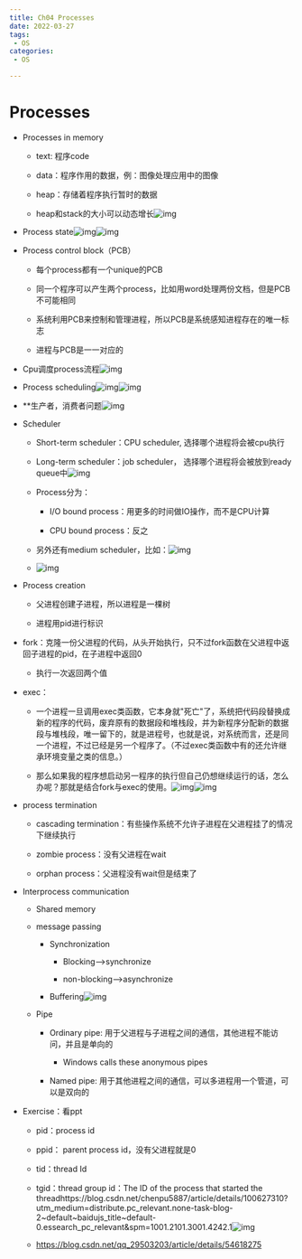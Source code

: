 ```yaml
---
title: Ch04 Processes
date: 2022-03-27
tags:
 - OS
categories:
 - OS

---
```


# Processes

- Processes in memory

  - text: 程序code

  - data：程序作用的数据，例：图像处理应用中的图像

  - heap：存储着程序执行暂时的数据

  - heap和stack的大小可以动态增长![img](https://api2.mubu.com/v3/document_image/41ede35f-83a1-43a0-aee7-0d45f21a5f2f-14899999.jpg)

- Process state![img](https://api2.mubu.com/v3/document_image/b4049725-d15b-4b4d-bd7e-dc63c607ad49-14899999.jpg)![img](https://api2.mubu.com/v3/document_image/e09971b8-2237-43bc-adee-ebd44a0e415c-14899999.jpg)

- Process control block（PCB）

  

  - 每个process都有一个unique的PCB

  - 同一个程序可以产生两个process，比如用word处理两份文档，但是PCB不可能相同

  - 系统利用PCB来控制和管理进程，所以PCB是系统感知进程存在的唯一标志

  - 进程与PCB是一一对应的

- Cpu调度process流程![img](https://api2.mubu.com/v3/document_image/2d7a327e-6153-465d-a180-5e79f3ea9fe9-14899999.jpg)

- Process scheduling![img](https://api2.mubu.com/v3/document_image/32b9225a-bd7d-42d3-9530-aeb3700b794f-14899999.jpg)![img](https://api2.mubu.com/v3/document_image/f056621f-fa0e-4c04-9209-ae9d51714c74-14899999.jpg)

- **生产者，消费者问题![img](https://api2.mubu.com/v3/document_image/7eb3b77e-ca21-4386-ae53-fd0d49d78455-14899999.jpg)

- Scheduler

  - Short-term scheduler：CPU scheduler, 选择哪个进程将会被cpu执行

  - Long-term scheduler：job scheduler， 选择哪个进程将会被放到ready queue中![img](https://api2.mubu.com/v3/document_image/6a36a90e-5aeb-44c1-b562-d5a025e33896-14899999.jpg)

  - Process分为：

    - I/O bound process：用更多的时间做IO操作，而不是CPU计算

    - CPU bound process：反之

  - 另外还有medium scheduler，比如：![img](https://api2.mubu.com/v3/document_image/dc3f3008-3872-41b7-bfd0-b4c9aefbb595-14899999.jpg)

  - ![img](https://api2.mubu.com/v3/document_image/ad7afe99-832c-4e36-8d15-0eca190418fd-14899999.jpg)

- Process creation

  - 父进程创建子进程，所以进程是一棵树

  - 进程用pid进行标识

- fork：克隆一份父进程的代码，从头开始执行，只不过fork函数在父进程中返回子进程的pid，在子进程中返回0

  - 执行一次返回两个值

- exec：

  - 一个进程一旦调用exec类函数，它本身就"死亡"了，系统把代码段替换成新的程序的代码，废弃原有的数据段和堆栈段，并为新程序分配新的数据段与堆栈段，唯一留下的，就是进程号，也就是说，对系统而言，还是同一个进程，不过已经是另一个程序了。（不过exec类函数中有的还允许继承环境变量之类的信息。）

  - 那么如果我的程序想启动另一程序的执行但自己仍想继续运行的话，怎么办呢？那就是结合fork与exec的使用。![img](https://api2.mubu.com/v3/document_image/875752ff-8553-4d5f-987a-5c20f4076b4e-14899999.jpg)![img](https://api2.mubu.com/v3/document_image/3691449a-3f93-4eca-8c88-a98342301b9e-14899999.jpg)

- process termination

  

  - cascading termination：有些操作系统不允许子进程在父进程挂了的情况下继续执行

  - zombie process：没有父进程在wait

  -  orphan process：父进程没有wait但是结束了

- Interprocess communication

  

  - Shared memory

  - message passing

    - Synchronization

      - Blocking-->synchronize

      - non-blocking-->asynchronize

    - Buffering![img](https://api2.mubu.com/v3/document_image/4f835bfb-2b1c-436d-9dd6-4383f5c81e94-14899999.jpg)

  - Pipe

    

    - Ordinary pipe: 用于父进程与子进程之间的通信，其他进程不能访问，并且是单向的
      - Windows calls these anonymous pipes

    - Named pipe: 用于其他进程之间的通信，可以多进程用一个管道，可以是双向的

- Exercise：看ppt

  - pid：process id

  - ppid： parent process id，没有父进程就是0

  - tid：thread Id

  - tgid：thread group id：The ID of the process that started the threadhttps://blog.csdn.net/chenpu5887/article/details/100627310?utm_medium=distribute.pc_relevant.none-task-blog-2~default~baidujs_title~default-0.essearch_pc_relevant&spm=1001.2101.3001.4242.1![img](https://api2.mubu.com/v3/document_image/e47f5228-62bb-425d-bedf-327080d2e280-14899999.jpg)

  - https://blog.csdn.net/qq_29503203/article/details/54618275
